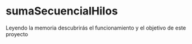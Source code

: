 # sumaSecuencialHilos

Leyendo la memoria descubrirás el funcionamiento y el objetivo de este proyecto
